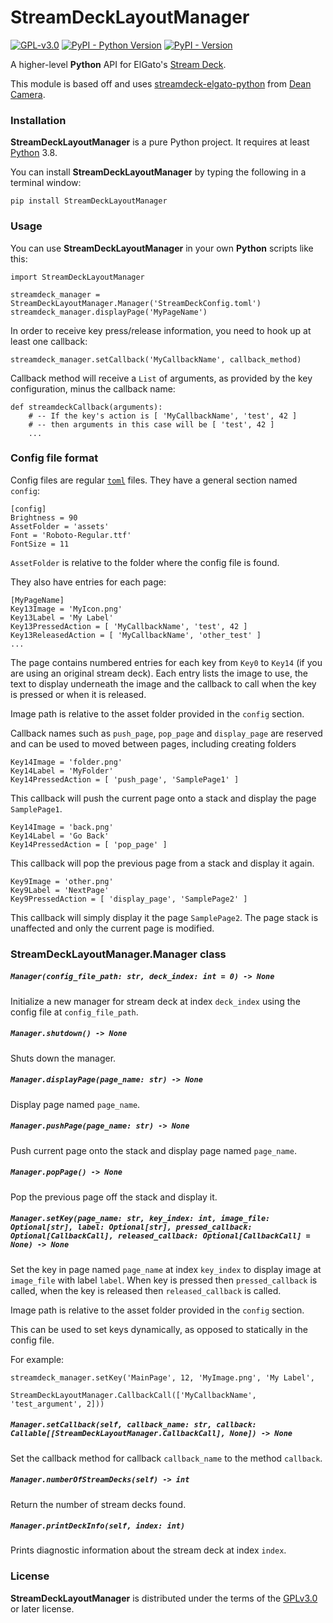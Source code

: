 # StreamDeckLayoutManager

[![GPL-v3.0](https://img.shields.io/badge/license-GPL--3.0-orange)](https://spdx.org/licenses/GPL-3.0-or-later.html) [![PyPI - Python Version](https://img.shields.io/pypi/pyversions/StreamDeckLayoutManager.svg)](https://python.org) [![PyPI - Version](https://img.shields.io/pypi/v/StreamDeckLayoutManager.svg)](https://pypi.org/project/StreamDeckLayoutManager)

A higher-level **Python** API for ElGato's [Stream Deck](https://www.elgato.com/en/stream-deck-mk2).

This module is based off and uses [streamdeck-elgato-python](https://github.com/abcminiuser/python-elgato-streamdeck) from [Dean Camera](https://github.com/abcminiuser).

### Installation

**StreamDeckLayoutManager** is a pure Python project. It requires at least [Python](https://python.org) 3.8.

You can install **StreamDeckLayoutManager** by typing the following in a terminal window:

```console
pip install StreamDeckLayoutManager
```

### Usage

You can use **StreamDeckLayoutManager** in your own **Python** scripts like this:

```
import StreamDeckLayoutManager

streamdeck_manager = StreamDeckLayoutManager.Manager('StreamDeckConfig.toml')
streamdeck_manager.displayPage('MyPageName')
```

In order to receive key press/release information, you need to hook up at least one callback:

```
streamdeck_manager.setCallback('MyCallbackName', callback_method)
```

Callback method will receive a `List` of arguments, as provided by the key configuration, minus the callback name:

```
def streamdeckCallback(arguments):
    # -- If the key's action is [ 'MyCallbackName', 'test', 42 ]
    # -- then arguments in this case will be [ 'test', 42 ]
    ...
```

### Config file format

Config files are regular [`toml`](https://toml.io/en/) files. They have a general section named `config`:

```
[config]
Brightness = 90
AssetFolder = 'assets'
Font = 'Roboto-Regular.ttf'
FontSize = 11
```

`AssetFolder` is relative to the folder where the config file is found.

They also have entries for each page:

```
[MyPageName]
Key13Image = 'MyIcon.png'
Key13Label = 'My Label'
Key13PressedAction = [ 'MyCallbackName', 'test', 42 ]
Key13ReleasedAction = [ 'MyCallbackName', 'other_test' ]
...
```

The page contains numbered entries for each key from `Key0` to `Key14` (if you are using an original stream deck). Each entry lists the image to use, the text to display underneath the image and the callback to call when the key is pressed or when it is released.

Image path is relative to the asset folder provided in the `config` section.

Callback names such as `push_page`, `pop_page` and `display_page` are reserved and can be used to moved between pages, including creating folders

```
Key14Image = 'folder.png'
Key14Label = 'MyFolder'
Key14PressedAction = [ 'push_page', 'SamplePage1' ]
```

This callback will push the current page onto a stack and display the page `SamplePage1`.

```
Key14Image = 'back.png'
Key14Label = 'Go Back'
Key14PressedAction = [ 'pop_page' ]
```

This callback will pop the previous page from a stack and display it again.

```
Key9Image = 'other.png'
Key9Label = 'NextPage'
Key9PressedAction = [ 'display_page', 'SamplePage2' ]
```

This callback will simply display it the page `SamplePage2`. The page stack is unaffected and only the current page is modified.

### StreamDeckLayoutManager.Manager class

##### `Manager(config_file_path: str, deck_index: int = 0) -> None`

Initialize a new manager for stream deck at index `deck_index` using the config file at `config_file_path`.

##### `Manager.shutdown() -> None`

Shuts down the manager.

##### `Manager.displayPage(page_name: str) -> None`

Display page named `page_name`.

##### `Manager.pushPage(page_name: str) -> None`

Push current page onto the stack and display page named `page_name`.

##### `Manager.popPage() -> None`

Pop the previous page off the stack and display it.

##### `Manager.setKey(page_name: str, key_index: int, image_file: Optional[str], label: Optional[str], pressed_callback: Optional[CallbackCall], released_callback: Optional[CallbackCall] = None) -> None`

Set the key in page named `page_name` at index `key_index` to display image at `image_file` with label `label`. When key is pressed then `pressed_callback` is called, when the key is released then `released_callback` is called.

Image path is relative to the asset folder provided in the `config` section.

This can be used to set keys dynamically, as opposed to statically in the config file.

For example:

```
streamdeck_manager.setKey('MainPage', 12, 'MyImage.png', 'My Label',
                          StreamDeckLayoutManager.CallbackCall(['MyCallbackName', 'test_argument', 2]))
```

##### `Manager.setCallback(self, callback_name: str, callback: Callable[[StreamDeckLayoutManager.CallbackCall], None]) -> None`

Set the callback method for callback `callback_name` to the method `callback`.

##### `Manager.numberOfStreamDecks(self) -> int`

Return the number of stream decks found.

##### `Manager.printDeckInfo(self, index: int)`

Prints diagnostic information about the stream deck at index `index`.

### License

**StreamDeckLayoutManager** is distributed under the terms of the [GPLv3.0](https://spdx.org/licenses/GPL-3.0-or-later.html) or later license.
